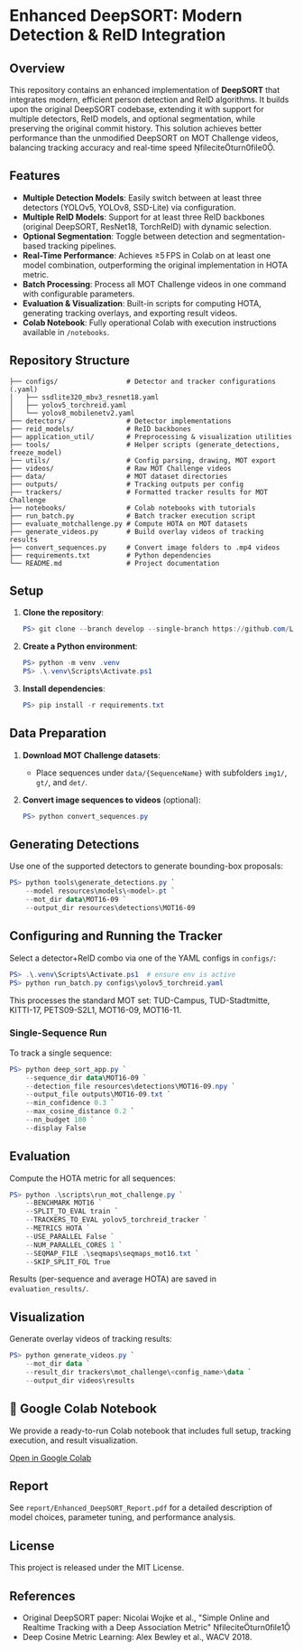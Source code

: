 # Enhanced DeepSORT: Modern Detection & ReID Integration

## Overview

This repository contains an enhanced implementation of **DeepSORT** that integrates modern, efficient person detection and ReID algorithms. It builds upon the original DeepSORT codebase, extending it with support for multiple detectors, ReID models, and optional segmentation, while preserving the original commit history. This solution achieves better performance than the unmodified DeepSORT on MOT Challenge videos, balancing tracking accuracy and real-time speed fileciteturn0file0.

## Features

* **Multiple Detection Models**: Easily switch between at least three detectors (YOLOv5, YOLOv8, SSD-Lite) via configuration.
* **Multiple ReID Models**: Support for at least three ReID backbones (original DeepSORT, ResNet18, TorchReID) with dynamic selection.
* **Optional Segmentation**: Toggle between detection and segmentation-based tracking pipelines.
* **Real-Time Performance**: Achieves ≥5 FPS in Colab on at least one model combination, outperforming the original implementation in HOTA metric.
* **Batch Processing**: Process all MOT Challenge videos in one command with configurable parameters.
* **Evaluation & Visualization**: Built-in scripts for computing HOTA, generating tracking overlays, and exporting result videos.
* **Colab Notebook**: Fully operational Colab with execution instructions available in `/notebooks`.

## Repository Structure

```text
├── configs/                 # Detector and tracker configurations (.yaml)
│   ├── ssdlite320_mbv3_resnet18.yaml
│   ├── yolov5_torchreid.yaml
│   └── yolov8_mobilenetv2.yaml
├── detectors/               # Detector implementations
├── reid_models/             # ReID backbones
├── application_util/        # Preprocessing & visualization utilities
├── tools/                   # Helper scripts (generate_detections, freeze_model)
├── utils/                   # Config parsing, drawing, MOT export
├── videos/                  # Raw MOT Challenge videos
├── data/                    # MOT dataset directories
├── outputs/                 # Tracking outputs per config
├── trackers/                # Formatted tracker results for MOT Challenge
├── notebooks/               # Colab notebooks with tutorials
├── run_batch.py             # Batch tracker execution script
├── evaluate_motchallenge.py # Compute HOTA on MOT datasets
├── generate_videos.py       # Build overlay videos of tracking results
├── convert_sequences.py     # Convert image folders to .mp4 videos
├── requirements.txt         # Python dependencies
└── README.md                # Project documentation
```

## Setup

1. **Clone the repository**:

   ```powershell
   PS> git clone --branch develop --single-branch https://github.com/LeinMS/deep_sort.git
   ```
2. **Create a Python environment**:

   ```powershell
   PS> python -m venv .venv
   PS> .\.venv\Scripts\Activate.ps1
   ```
3. **Install dependencies**:

   ```powershell
   PS> pip install -r requirements.txt
   ```

## Data Preparation

1. **Download MOT Challenge datasets**:

   * Place sequences under `data/{SequenceName}` with subfolders `img1/`, `gt/`, and `det/`.
2. **Convert image sequences to videos** (optional):

   ```powershell
   PS> python convert_sequences.py
   ```

## Generating Detections

Use one of the supported detectors to generate bounding-box proposals:

```powershell
PS> python tools\generate_detections.py `
    --model resources\models\<model>.pt `
    --mot_dir data\MOT16-09 `
    --output_dir resources\detections\MOT16-09
```

## Configuring and Running the Tracker

Select a detector+ReID combo via one of the YAML configs in `configs/`:

```powershell
PS> .\.venv\Scripts\Activate.ps1  # ensure env is active
PS> python run_batch.py configs\yolov5_torchreid.yaml
```

This processes the standard MOT set: TUD-Campus, TUD-Stadtmitte, KITTI-17, PETS09-S2L1, MOT16-09, MOT16-11.

### Single-Sequence Run

To track a single sequence:

```powershell
PS> python deep_sort_app.py `
    --sequence_dir data\MOT16-09 `
    --detection_file resources\detections\MOT16-09.npy `
    --output_file outputs\MOT16-09.txt `
    --min_confidence 0.3 `
    --max_cosine_distance 0.2 `
    --nn_budget 100 `
    --display False
```

## Evaluation

Compute the HOTA metric for all sequences:

```powershell
PS> python .\scripts\run_mot_challenge.py `
    --BENCHMARK MOT16 `
    --SPLIT_TO_EVAL train `
    --TRACKERS_TO_EVAL yolov5_torchreid_tracker `
    --METRICS HOTA `
    --USE_PARALLEL False `
    --NUM_PARALLEL_CORES 1 `
    --SEQMAP_FILE .\seqmaps\seqmaps_mot16.txt `
    --SKIP_SPLIT_FOL True
```

Results (per-sequence and average HOTA) are saved in `evaluation_results/`.

## Visualization

Generate overlay videos of tracking results:

```powershell
PS> python generate_videos.py `
    --mot_dir data `
    --result_dir trackers\mot_challenge\<config_name>\data `
    --output_dir videos\results
```

## 🚀 Google Colab Notebook

We provide a ready-to-run Colab notebook that includes full setup, tracking execution, and result visualization.

[Open in Google Colab](https://github.com/LeinMS/deep_sort/blob/develop/_new_deepsort.ipynb)


## Report

See `report/Enhanced_DeepSORT_Report.pdf` for a detailed description of model choices, parameter tuning, and performance analysis.

## License

This project is released under the MIT License.

## References

* Original DeepSORT paper: Nicolai Wojke et al., "Simple Online and Realtime Tracking with a Deep Association Metric" fileciteturn0file1
* Deep Cosine Metric Learning: Alex Bewley et al., WACV 2018.
